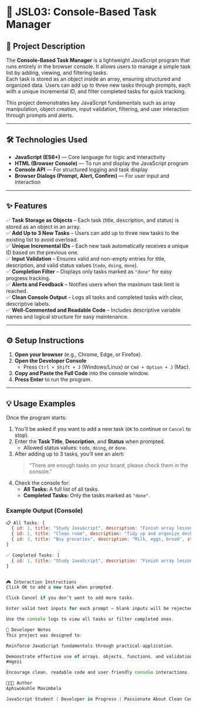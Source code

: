 # 🧩 JSL03: Console-Based Task Manager

## 📖 Project Description
The **Console-Based Task Manager** is a lightweight JavaScript program that runs entirely in the browser console. It allows users to manage a simple task list by adding, viewing, and filtering tasks.  
Each task is stored as an object inside an array, ensuring structured and organized data. Users can add up to three new tasks through prompts, each with a unique incremental ID, and filter completed tasks for quick tracking.

This project demonstrates key JavaScript fundamentals such as array manipulation, object creation, input validation, filtering, and user interaction through prompts and alerts.

---

## 🛠️ Technologies Used
- **JavaScript (ES6+)** — Core language for logic and interactivity  
- **HTML (Browser Console)** — To run and display the JavaScript program  
- **Console API** — For structured logging and task display  
- **Browser Dialogs (Prompt, Alert, Confirm)** — For user input and interaction  

---

## ✨ Features
✅ **Task Storage as Objects** – Each task (title, description, and status) is stored as an object in an array.  
✅ **Add Up to 3 New Tasks** – Users can add up to three new tasks to the existing list to avoid overload.  
✅ **Unique Incremental IDs** – Each new task automatically receives a unique ID based on the previous one.  
✅ **Input Validation** – Ensures valid and non-empty entries for title, description, and valid status values (`todo`, `doing`, `done`).  
✅ **Completion Filter** – Displays only tasks marked as `"done"` for easy progress tracking.  
✅ **Alerts and Feedback** – Notifies users when the maximum task limit is reached.  
✅ **Clean Console Output** – Logs all tasks and completed tasks with clear, descriptive labels.  
✅ **Well-Commented and Readable Code** – Includes descriptive variable names and logical structure for easy maintenance.  

---

## ⚙️ Setup Instructions

1. **Open your browser** (e.g., Chrome, Edge, or Firefox).  
2. **Open the Developer Console**  
   - Press `Ctrl + Shift + J` (Windows/Linux) or `Cmd + Option + J` (Mac).  
3. **Copy and Paste the Full Code** into the console window.  
4. **Press Enter** to run the program.  

---

## 💡 Usage Examples

Once the program starts:
1. You’ll be asked if you want to add a new task (`OK` to continue or `Cancel` to stop).
2. Enter the **Task Title**, **Description**, and **Status** when prompted.  
   - Allowed status values: `todo`, `doing`, or `done`.  
3. After adding up to 3 tasks, you’ll see an alert:
   > “There are enough tasks on your board, please check them in the console.”
4. Check the console for:
   - **All Tasks:** A full list of all tasks.  
   - **Completed Tasks:** Only the tasks marked as `"done"`.  

### Example Output (Console)
```javascript
📋 All Tasks: [
  { id: 1, title: "Study JavaScript", description: "Finish array lesson", status: "done" },
  { id: 2, title: "Clean room", description: "Tidy up and organize desk", status: "doing" },
  { id: 3, title: "Buy groceries", description: "Milk, eggs, bread", status: "todo" }
]

✅ Completed Tasks: [
  { id: 1, title: "Study JavaScript", description: "Finish array lesson", status: "done" }
]


🎮 Interaction Instructions
Click OK to add a new task when prompted.

Click Cancel if you don’t want to add more tasks.

Enter valid text inputs for each prompt — blank inputs will be rejected.

Use the console logs to view all tasks or filter completed ones.

🧠 Developer Notes
This project was designed to:

Reinforce JavaScript fundamentals through practical application.

Demonstrate effective use of arrays, objects, functions, and validation loops.
#mgezi

Encourage clean, readable code and user-friendly console interactions.

👩🏽‍💻 Author
Aphiwokuhle Mavimbela

JavaScript Student | Developer in Progress | Passionate About Clean Code & Learning

